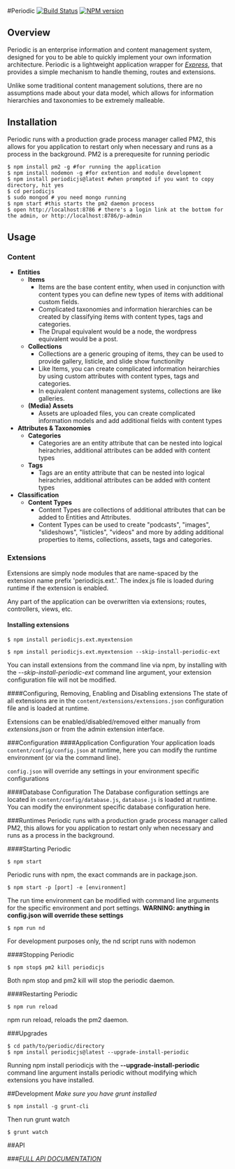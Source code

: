 #Periodic [![Build Status](https://travis-ci.org/typesettin/periodicjs.svg?branch=master)](https://travis-ci.org/typesettin/periodicjs) [![NPM version](https://badge.fury.io/js/periodicjs.svg)](http://badge.fury.io/js/periodicjs)


## Overview

Periodic is an enterprise information and content management system, designed for you to be able to quickly implement your own information architecture. Periodic is a lightweight application wrapper for [*Express*](http://expressjs.com/), that provides a simple mechanism to handle theming, routes and extensions. 

Unlike some traditional content management solutions, there are no assumptions made about your data model, which allows for information hierarchies and taxonomies to be extremely malleable.


## Installation

Periodic runs with a production grade process manager called PM2, this allows for you application to restart only when necessary and runs as a process in the background. PM2 is a prerequesite for running periodic

```
$ npm install pm2 -g #for running the application
$ npm install nodemon -g #for extention and module development
$ npm install periodicjs@latest #when prompted if you want to copy directory, hit yes
$ cd periodicjs
$ sudo mongod # you need mongo running
$ npm start #this starts the pm2 daemon process
$ open http://localhost:8786 # there's a login link at the bottom for the admin, or http://localhost:8786/p-admin

```

## Usage

### Content

* **Entities**
	* **Items**
	  * Items are the base content entity, when used in conjunction with content types you can define new types of items with additional custom fields.
	  * Complicated taxonomies and information hierarchies can be created by classifying items with content types, tags and categories.
	  * The Drupal equivalent would be a node, the wordpress equivalent would be a post.
	* **Collections**
		* Collections are a generic grouping of items, they can be used to provide gallery, listicle, and slide show functionilty
		* Like Items, you can create complicated information heirarchies by using custom attributes with content types, tags and categories.
		* In equivalent content management systems, collections are like galleries.
	* **(Media) Assets**
		* Assets are uploaded files, you can create complicated information models and add additional fields with content types
* **Attributes & Taxonomies**
	* **Categories**
		* Categories are an entity attribute that can be nested into logical heirachries, additional attributes can be added with content types
	* **Tags**
		* Tags are an entity attribute that can be nested into logical heirachries, additional attributes can be added with content types
* **Classification**
	* **Content Types**
		* Content Types are collections of additional attributes that can be added to Entities and Attributes.
		* Content Types can be used to create "podcasts", "images", "slideshows", "listicles", "videos" and more by adding additional properties to items, collections, assets, tags and categories.


### Extensions

Extensions are simply node modules that are name-spaced by the extension name prefix 'periodicjs.ext.'. The index.js file is loaded during runtime if the extension is enabled.

Any part of the application can be overwritten via extensions; routes, controllers, views, etc.

#### Installing extensions
```
$ npm install periodicjs.ext.myextension
```
```
$ npm install periodicjs.ext.myextension --skip-install-periodic-ext
```
You can install extensions from the command line via npm, by installing with the *--skip-install-periodic-ext* command line argument, your extension configuration file will not be modified.

####Configuring, Removing, Enabling and Disabling extensions
The state of all extensions are in the `content/extensions/extensions.json` configuration file and is loaded at runtime.

Extensions can be enabled/disabled/removed either manually from *extensions.json* or from the admin extension interface.

###Configuration
####Application Configuration
Your application loads `content/config/config.json` at runtime, here you can modify the runtime environment (or via the command line).

`config.json` will override any settings in your environment specific configurations

####Database Configuration
The Database configuration settings are located in `content/config/database.js`, `database.js` is loaded at runtime. You can modify the environment specific database configuration here.

###Runtimes
Periodic runs with a production grade process manager called PM2, this allows for you application to restart only when necessary and runs as a process in the background.

####Starting Periodic
```
$ npm start
```
Periodic runs with npm, the exact commands are in package.json.

```
$ npm start -p [port] -e [environment]
```
The run time environment can be modified with command line arguments for the specific environment and port settings. **WARNING: anything in config.json will override these settings**

```
$ npm run nd
```
For development purposes only, the nd script runs with nodemon

####Stopping Periodic
```
$ npm stop$ pm2 kill periodicjs
```
Both npm stop and pm2 kill will stop the periodic daemon.

####Restarting Periodic
```
$ npm run reload
```
npm run reload, reloads the pm2 daemon.

###Upgrades
```
$ cd path/to/periodic/directory 
$ npm install periodicjs@latest --upgrade-install-periodic
```
Running npm install periodicjs with the **--upgrade-install-periodic** command line argument installs periodic without modifying which extensions you have installed.

##Development
*Make sure you have grunt installed*
```
$ npm install -g grunt-cli
```

Then run grunt watch
```
$ grunt watch
```

##API


###[*FULL API DOCUMENTATION*](https://github.com/typesettin/typesettin/periodicjs/blob/master/doc/api.md)


<!---

##Notes
* The Navigation Module uses Node's event Emitter for event handling.
* The less file is located in `resources/stylesheets`

### About Linotypes

The linotype machine (/ˈlaɪnətaɪp/ lyn-ə-typ) is a "line casting" machine used in printing. Along with letterpress printing, linotype was the industry standard for newspapers, magazines and posters from the late 19th century to the 1960s and 70s, when it was largely replaced by offset lithography printing and computer typesetting. 

The name of the machine comes from the fact that it produces an entire line of metal type at once, hence a line-o'-type, a significant improvement over the previous industry standard, i.e., manual, letter-by-letter typesetting using a composing stick and drawers of letters.  The linotype machine operator enters text on a 90-character keyboard. 

The machine assembles matrices, which are molds for the letter forms, in a line. The assembled line is then cast as a single piece, called a slug, of type metal in a process known as "hot metal" typesetting. The matrices are then returned to the type magazine from which they came, to be reused later. This allows much faster typesetting and composition than original hand composition in which operators place down one pre-cast metal letter, punctuation mark or space at a time.  

The machine revolutionized typesetting and with it especially newspaper publishing, making it possible for a relatively small number of operators to set type for many pages on a daily basis. Before Mergenthaler's invention of the linotype in 1884, no daily newspaper in the world had more than eight pages.

-->